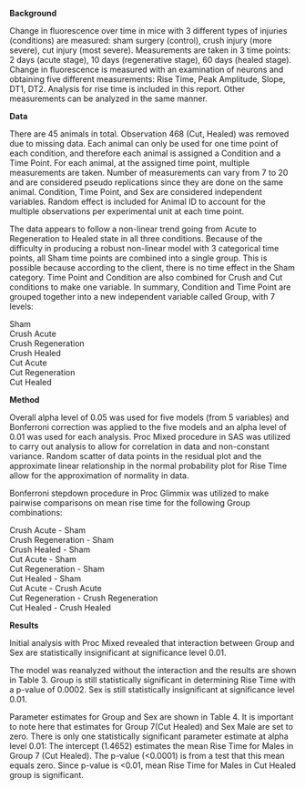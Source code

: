**Background**

Change in fluorescence over time in mice with 3 different types of injuries (conditions) are measured: sham 
surgery (control), crush injury (more severe), cut injury (most severe). Measurements are taken in 3 time 
points: 2 days (acute stage), 10 days (regenerative stage), 60 days (healed stage). Change in fluorescence 
is measured with an examination of neurons and obtaining five different measurements: Rise Time, Peak 
Amplitude, Slope, DT1, DT2. Analysis for rise time is included in this report. Other measurements can be 
analyzed in the same manner. 

**Data**

There are 45 animals in total. Observation 468 (Cut, Healed) was removed due to missing data. Each animal 
can only be used for one time point of each condition, and therefore each animal is assigned a Condition and 
a Time Point. For each animal, at the assigned time point, multiple measurements are taken. Number of 
measurements can vary from 7 to 20 and are considered pseudo replications since they are done on the same 
animal. Condition, Time Point, and Sex are considered independent variables. Random effect is included for 
Animal ID to account for the multiple observations per experimental unit at each time point.

The data appears to follow a non-linear trend going from Acute to Regeneration to Healed state in all three 
conditions. Because of the difficulty in producing a robust non-linear model with 3 categorical time points, 
all Sham time points are combined into a single group. This is possible because according to the client, 
there is no time effect in the Sham category. Time Point and Condition are also combined for Crush and Cut 
conditions to make one variable. In summary, Condition and Time Point are grouped together into a new 
independent variable called Group, with 7 levels:

Sham  
Crush Acute  
Crush Regeneration  
Crush Healed  
Cut Acute  
Cut Regeneration  
Cut Healed  	

**Method**

Overall alpha level of 0.05 was used for five models (from 5 variables) and Bonferroni correction was applied 
to the five models and an alpha level of 0.01 was used for each analysis. Proc Mixed procedure in SAS was 
utilized to carry out analysis to allow for correlation in data and non-constant variance. Random scatter of 
data points in the residual plot and the approximate linear relationship in the normal probability plot for 
Rise Time allow for the approximation of normality in data. 

Bonferroni stepdown procedure in Proc Glimmix was utilized to make pairwise comparisons on mean rise time for 
the following Group combinations: 

Crush Acute - Sham  
Crush Regeneration - Sham  
Crush Healed - Sham  
Cut Acute - Sham  
Cut Regeneration - Sham  
Cut Healed - Sham  
Cut Acute - Crush Acute  
Cut Regeneration - Crush Regeneration  
Cut Healed - Crush Healed  

**Results**

Initial analysis with Proc Mixed revealed that interaction between Group and Sex are statistically 
insignificant at significance level 0.01. 

The model was reanalyzed without the interaction and the results are shown in Table 3. Group is still 
statistically significant in determining Rise Time with a p-value of 0.0002. Sex is still statistically 
insignificant at significance level 0.01. 

Parameter estimates for Group and Sex are shown in Table 4. It is important to note here that estimates 
for Group 7(Cut Healed) and Sex Male are set to zero. There is only one statistically significant parameter 
estimate at alpha level 0.01: The intercept (1.4652) estimates the mean Rise Time for Males in Group 7
(Cut Healed). The p-value (<0.0001) is from a test that this mean equals zero. Since p-value is <0.01, mean 
Rise Time for Males in Cut Healed group is significant. 



